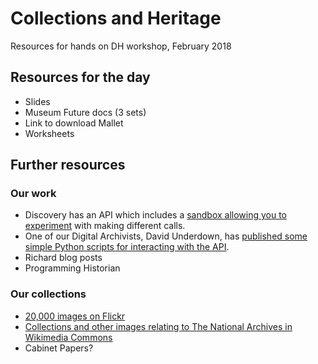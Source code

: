 # Collections and Heritage
Resources for hands on DH workshop, February 2018

<h2>Resources for the day</h2>
<ul>
<li> Slides
<li> Museum Future docs (3 sets)
<li> Link to download Mallet
<li> Worksheets  
</ul>

<h2>Further resources</h2>

<h3>Our work</h3>

<ul>
<li>Discovery has an API which includes a <a href="http://discovery.nationalarchives.gov.uk/API/sandbox/index#/">sandbox allowing you to experiment</a> with making different calls.
<li>One of our Digital Archivists, David Underdown, has <a href="https://github.com/DavidUnderdown/DiscoveryAPI">published some simple Python scripts for interacting with the API</a>.
<li>Richard blog posts
<li>Programming Historian
</ul>

<h3>Our collections</h3>

<ul>
  <li> <a href="https://www.flickr.com/photos/nationalarchives/">20,000 images on Flickr</a>
<li> <a href="https://commons.wikimedia.org/wiki/Category:The_National_Archives_(United_Kingdom)">Collections and other images relating to The National Archives in Wikimedia Commons</a>
<li> Cabinet Papers?
</ul>  

